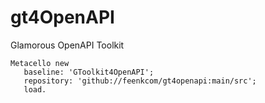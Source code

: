 # gt4OpenAPI
Glamorous OpenAPI Toolkit
```
Metacello new
   baseline: 'GToolkit4OpenAPI';
   repository: 'github://feenkcom/gt4openapi:main/src';
   load.
```
